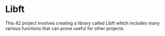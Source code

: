 # Libft
This 42 project involves creating a library called Libft which includes many various functions that can prove useful for other projects.
